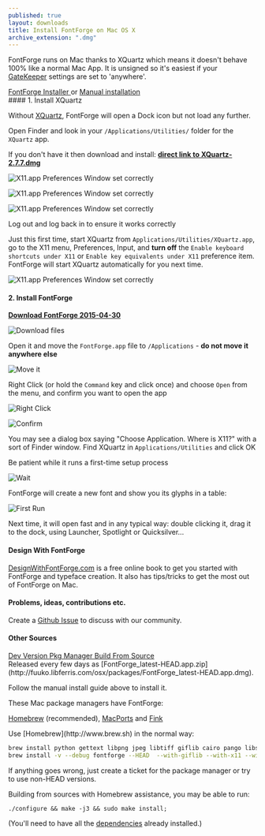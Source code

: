 ```yaml
---
published: true
layout: downloads
title: Install FontForge on Mac OS X
archive_extension: ".dmg"
---
```


FontForge runs on Mac thanks to XQuartz which means it doesn't behave 100% like a normal Mac App. It is unsigned so it's easiest if your [GateKeeper](https://support.apple.com/en-us/HT202491) settings are set to 'anywhere'.

<a class="btn btn-default" href="https://github.com/andreaslarsen/fontforge-installer/releases/download/v0.6/FontForgeInstaller.dmg">
  FontForge Installer
</a> or 
<a class="btn btn-default" data-toggle="collapse" href="#collapseDetail" aria-expanded="false" aria-controls="collapseDetail">
  Manual installation
</a>

<div class="collapse" id="collapseDetail"><div class="well" markdown="1">
#### 1. Install XQuartz

Without [XQuartz](http://xquartz.macosforge.org), FontForge will open a Dock icon but not load any further.

Open Finder and look in your `/Applications/Utilities/` folder for the `XQuartz` app.

If you don't have it then download and install: **[direct link to XQuartz-2.7.7.dmg](http://xquartz.macosforge.org/downloads/SL/XQuartz-2.7.7.dmg)**

![X11.app Preferences Window set correctly](../mac-xquarz-1-installer.png)

![X11.app Preferences Window set correctly](../mac-xquartz-2-start.png)

![X11.app Preferences Window set correctly](../mac-xquart-3-finished.png)

Log out and log back in to ensure it works correctly

Just this first time, start XQuartz from `Applications/Utilities/XQuartz.app`, go to the X11 menu, Preferences, Input, and **turn off** the `Enable keyboard shortcuts under X11` or `Enable key equivalents under X11` preference item. FontForge will start XQuartz automatically for you next time.

![X11.app Preferences Window set correctly](../x11prefs.png)

#### 2. Install FontForge

**[Download FontForge 2015-04-30](https://github.com/fontforge/fontforge/releases/download/20150430/FontForge-2015-04-30-Mac.app.dmg)**

![Download files](../mac-download-files.png)

Open it and move the `FontForge.app` file to `/Applications` - **do not move it anywhere else**

![Move it](../mac-drag.png)

Right Click (or hold the `Command` key and click once) and choose `Open` from the menu, and confirm you want to open the app

![Right Click](../mac-open-2-right-click.png)

![Confirm](../mac-open-3-confirm.png)

You may see a dialog box saying "Choose Application. Where is X11?" with a sort of Finder window. Find XQuartz in `Applications/Utilities` and click OK

Be patient while it runs a first-time setup process

![Wait](../mac-first-time.png)

FontForge will create a new font and show you its glyphs in a table:

![First Run](../mac-running-fontforge.png)

Next time, it will open fast and in any typical way: double clicking it, drag it to the dock, using Launcher, Spotlight or Quicksilver...
</div></div>

#### Design With FontForge

[DesignWithFontForge.com](http://designwithfontforge.com/) is a free online book to get you started with FontForge and typeface creation. It also has tips/tricks to get the most out of FontForge on Mac.

#### Problems, ideas, contributions etc.

Create a [Github Issue](https://guides.github.com/features/issues/) to discuss with our community.

#### Other Sources

<a class="btn btn-default" data-toggle="collapse" href="#collapseDev" aria-expanded="false" aria-controls="collapseBasic">
  Dev Version
</a>
<a class="btn btn-default" data-toggle="collapse" href="#collapsePkg" aria-expanded="false" aria-controls="collapseDetail">
  Pkg Manager
</a>
<a class="btn btn-default" data-toggle="collapse" href="#collapseSrc" aria-expanded="false" aria-controls="collapseBasic">
  Build From Source
</a>

<div class="collapse" id="collapseDev"><div class="well" markdown="1">
Released every few days as [FontForge_latest-HEAD.app.zip](http://fuuko.libferris.com/osx/packages/FontForge_latest-HEAD.app.dmg). 

Follow the manual install guide above to install it.
</div></div>
<div class="collapse" id="collapsePkg"><div class="well" markdown="1">
These Mac package managers have FontForge:

[Homebrew](http://brew.sh) (recommended), [MacPorts](https://www.macports.org/)
and [Fink](http://www.finkproject.org/)
</div></div>
<div class="collapse" id="collapseSrc"><div class="well" markdown="1">
Use [Homebrew](http://www.brew.sh) in the normal way:

```Bash
brew install python gettext libpng jpeg libtiff giflib cairo pango libspiro czmq fontconfig automake libtool pkg-config glib pango
brew install -v --debug fontforge --HEAD  --with-giflib --with-x11 --with-libspiro
```

If anything goes wrong, just create a ticket for the package manager or try to use non-HEAD versions.

Building from sources with Homebrew assistance, you may be able to run:

    ./configure && make -j3 && sudo make install;

(You'll need to have all the [dependencies](../source.html#Dependencies) already installed.)
</div></div>
